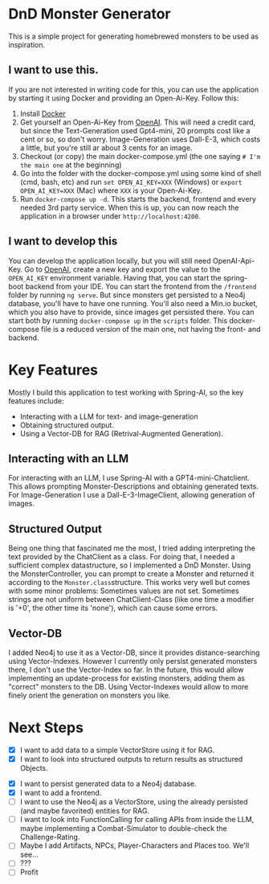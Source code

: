 # DnD Monster Generator
This is a simple project for generating homebrewed monsters to be used as inspiration.

## I want to use this.
If you are not interested in writing code for this, you can use the application by starting it using Docker and providing an Open-Ai-Key.
Follow this:
1. Install [Docker](https://www.docker.com/)
2. Get yourself an Open-Ai-Key from [OpenAI](https://platform.openai.com/api-keys). This will need a credit card, but since the Text-Generation used Gpt4-mini, 20 prompts cost like a cent or so, so don't worry. Image-Generation uses Dall-E-3, which costs a little, but you're still ar about 3 cents for an image.
3. Checkout (or copy) the main docker-compose.yml (the one saying `# I'm the main one` at the beginning)
4. Go into the folder with the docker-compose.yml using some kind of shell (cmd, bash, etc) and run `set OPEN_AI_KEY=XXX` (Windows) or `export OPEN_AI_KEY=XXX` (Mac) where `XXX` is your Open-Ai-Key.
5. Run `docker-compose up -d`. This starts the backend, frontend and every needed 3rd party service.
When this is up, you can now reach the application in a browser under `http://localhost:4200`.

## I want to develop this
You can develop the application locally, but you will still need OpenAI-Api-Key. Go to [OpenAI](https://platform.openai.com/api-keys), create a new key and export the value to the `OPEN_AI_KEY` environment variable.
Having that, you can start the spring-boot backend from your IDE.
You can start the frontend from the `/frontend` folder by running `ng serve`.
But since monsters get persisted to a Neo4j database, you'll have to have one running.
You'll also need a Min.io bucket, which you also have to provide, since images get persisted there.
You can start both by running `docker-compose up` in the `scripts` folder. This docker-compose file is a reduced version of the main one, not having the front- and backend.

# Key Features
Mostly I build this application to test working with Spring-AI, so the key features include:
* Interacting with a LLM for text- and image-generation
* Obtaining structured output.
* Using a Vector-DB for RAG (Retrival-Augmented Generation).

## Interacting with an LLM
For interacting with an LLM, I use Spring-AI with a GPT4-mini-Chatclient.
This allows prompting Monster-Descriptions and obtaining generated texts.
For Image-Generation I use a Dall-E-3-ImageClient, allowing generation of images.

## Structured Output
Being one thing that fascinated me the most, I tried adding interpreting the text provided by the ChatClient as a class.
For doing that, I needed a sufficient complex datastructure, so I implemented a DnD Monster.
Using the MonsterController, you can prompt to create a Monster and returned it according to the `Monster.class`structure.
This works very well but comes with some minor problems: Sometimes values are not set. Sometimes strings are not uniform between ChatClient-Class (like one time a modifier is '+0', the other time its 'none'), which can cause some errors. 

## Vector-DB
I added Neo4j to use it as a Vector-DB, since it provides distance-searching using Vector-Indexes.
However I currently only persist generated monsters there, I don't use the Vector-Index so far.
In the future, this would allow implementing an update-process for existing monsters, adding them as "correct" monsters to the DB. 
Using Vector-Indexes would allow to more finely orient the generation on monsters you like. 

# Next Steps
- [x] I want to add data to a simple VectorStore using it for RAG.
- [x] I want to look into structured outputs to return results as structured Objects.
* [x] I want to persist generated data to a Neo4j database.
* [x] I want to add a frontend.
* [ ] I want to use the Neo4j as a VectorStore, using the already persisted (and maybe favorited) entities for RAG.
* [ ] I want to look into FunctionCalling for calling APIs from inside the LLM, maybe implementing a Combat-Simulator to double-check the Challenge-Rating.
* [ ] Maybe I add Artifacts, NPCs, Player-Characters and Places too. We'll see...
* [ ] ???
* [ ] Profit
